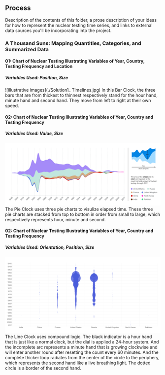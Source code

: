 ## Process

Description of the contents of this folder, a prose description of your ideas for how to represent
the nuclear testing time series, and links to external data sources you'll be incorporating into
the project.

### A Thousand Suns: Mapping Quantities, Categories, and Summarized Data
#### 01: Chart of Nuclear Testing Illustrating Variables of Year, Country, Testing Frequency and Location
##### Variables Used: Position, Size
![illustrative images](./Solution1_ Timelines.jpg)
In this Bar Clock, the three bars that are from thickest to thinnest respectively stand for the hour hand, minute hand and second hand. They move from left to right at their own speed.

#### 02: Chart of Nuclear Testing Illustrating Variables of Year, Country and Testing Frequency
##### Variables Used: Value, Size
![illustrative images](./Solution2_ThemeRiver.jpg)
The Pie Clock uses three pie charts to visulize elapsed time. These three pie charts are stacked from top to bottom in order from small to large, which respectively represents hour, minute and second.

#### 02: Chart of Nuclear Testing Illustrating Variables of Year, Country and Testing Frequency
##### Variables Used: Orientation, Position, Size
![illustrative images](./Solution3_BubbleChart.jpg)
The Line Clock uses compound logic. The black indicator is a hour hand that is just like a normal clock, but the dial is applied a 24-hour system. And the incomplete arc represents a minute hand that is growing clockwise and will enter another round after resetting the count every 60 minutes. And the complete thicker loop radiates from the center of the circle to the periphery, which represents the second hand like a live breathing light. The dotted circle is a border of the second hand.
